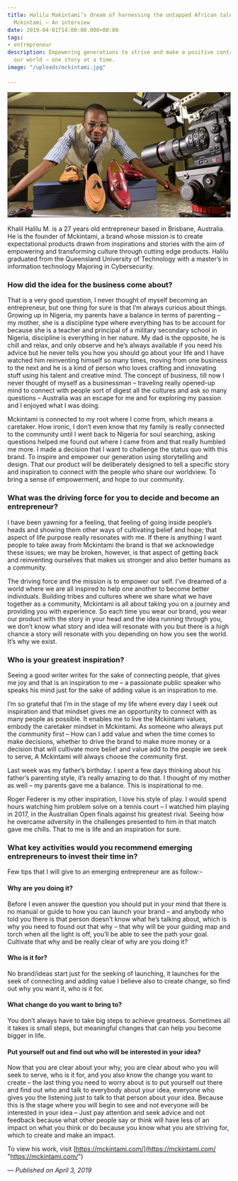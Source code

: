 ```yaml
---
title: Halilu Makintami’s dream of harnessing the untapped African talent and building
  Mckintami – An interview
date: 2019-04-01T14:00:00.000+00:00
tags:
- entrepreneur
description: Empowering generations to strive and make a positive contribution to
  our world – one story at a time.
image: "/uploads/mckintami.jpg"

---
```

![](/uploads/mckintami.jpg)

Khalil Halilu M. is a 27 years old entrepreneur based in Brisbane, Australia. He is the founder of Mckintami, a brand whose mission is to create expectational products drawn from inspirations and stories with the aim of empowering and transforming culture through cutting edge products. Halilu graduated from the Queensland University of Technology with a master’s in information technology Majoring in Cybersecurity.

### How did the idea for the business come about?

That is a very good question, I never thought of myself becoming an entrepreneur, but one thing for sure is that I’m always curious about things. Growing up in Nigeria, my parents have a balance in terms of parenting – my mother, she is a discipline type where everything has to be account for because she is a teacher and principal of a military secondary school in Nigeria, discipline is everything in her nature. My dad is the opposite, he is chill and relax, and only observe and he’s always available if you need his advice but he never tells you how you should go about your life and I have watched him reinventing himself so many times, moving from one business to the next and he is a kind of person who loves crafting and innovating stuff using his talent and creative mind. The concept of business, till now I never thought of myself as a businessman – traveling really opened-up mind to connect with people sort of digest all the cultures and ask so many questions – Australia was an escape for me and for exploring my passion and I enjoyed what I was doing.

Mckintami is connected to my root where I come from, which means a caretaker. How ironic, I don’t even know that my family is really connected to the community until I went back to Nigeria for soul searching, asking questions helped me found out where I came from and that really humbled me more. I made a decision that I want to challenge the status quo with this brand. To inspire and empower our generation using storytelling and design. That our product will be deliberately designed to tell a specific story and inspiration to connect with the people who share our worldview. To bring a sense of empowerment, and hope to our community.

### What was the driving force for you to decide and become an entrepreneur?

I have been yawning for a feeling, that feeling of going inside people’s heads and showing them other ways of cultivating belief and hope; that aspect of life purpose really resonates with me. If there is anything I want people to take away from Mckintami the brand is that we acknowledge these issues; we may be broken, however, is that aspect of getting back and reinventing ourselves that makes us stronger and also better humans as a community.

The driving force and the mission is to empower our self. I’ve dreamed of a world where we are all inspired to help one another to become better individuals. Building tribes and cultures where we share what we have together as a community, Mckintami is all about taking you on a journey and providing you with experience. So each time you wear our brand, you wear our product with the story in your head and the idea running through you, we don’t know what story and idea will resonate with you but there is a high chance a story will resonate with you depending on how you see the world. It’s why we exist.

### Who is your greatest inspiration?

Seeing a good writer writes for the sake of connecting people, that gives me joy and that is an inspiration to me – a passionate public speaker who speaks his mind just for the sake of adding value is an inspiration to me.

I’m so grateful that I’m in the stage of my life where every day I seek out inspiration and that mindset gives me an opportunity to connect with as many people as possible. It enables me to live the Mckintami values, embody the caretaker mindset in Mckintami. As someone who always put the community first – How can I add value and when the time comes to make decisions, whether to drive the brand to make more money or a decision that will cultivate more belief and value add to the people we seek to serve, A Mckintami will always choose the community first.

Last week was my father’s birthday. I spent a few days thinking about his father’s parenting style, it’s really amazing to do that. I thought of my mother as well – my parents gave me a balance. This is inspirational to me.

Roger Federer is my other inspiration, I love his style of play. I would spend hours watching him problem solve on a tennis court – I watched him playing in 2017, in the Australian Open finals against his greatest rival. Seeing how he overcame adversity in the challenges presented to him in that match gave me chills. That to me is life and an inspiration for sure.

### What key activities would you recommend emerging entrepreneurs to invest their time in?

Few tips that I will give to an emerging entrepreneur are as follow:-

#### Why are you doing it?

Before I even answer the question you should put in your mind that there is no manual or guide to how you can launch your brand – and anybody who told you there is that person doesn’t know what he’s talking about, which is why you need to found out that why – that why will be your guiding map and torch when all the light is off, you’ll be able to see the path your goal. Cultivate that why and be really clear of why are you doing it?

#### Who is it for?

No brand/ideas start just for the seeking of launching, it launches for the seek of connecting and adding value I believe also to create change, so find out why you want it, who is it for.

#### What change do you want to bring to?

You don’t always have to take big steps to achieve greatness. Sometimes all it takes is small steps, but meaningful changes that can help you become bigger in life.

#### Put yourself out and find out who will be interested in your idea?

Now that you are clear about your why, you are clear about who you will seek to serve, who is it for, and you also know the change you want to create – the last thing you need to worry about is to put yourself out there and find out who and talk to everybody about your idea, everyone who gives you the listening just to talk to that person about your idea. Because this is the stage where you will begin to see and not everyone will be interested in your idea – Just pay attention and seek advice and not feedback because what other people say or think will have less of an impact on what you think or do because you know what you are striving for, which to create and make an impact.

To view his work, visit [https://mckintami.com/](https://mckintami.com/ "https://mckintami.com/")

_— Published on April 3, 2019_